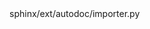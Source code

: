 <change>
<file change-number-for-this-file="1">sphinx/ext/autodoc/importer.py</file>
<original line-count="6" no-ellipsis="true"><![CDATA[
    try:
        return [option.strip() for option in args.split(par, maxsplit=1)]
    except (TypeError, ValueError):
        raise SomeCustomError("An error occurred during parsing")
    except (TypeError, ValueError):
        raise SomeCustomError("An error occurred during parsing")
]]></original>
<modified no-ellipsis="true"><![CDATA[
    try:
        return [option.strip() for option in args.split(par, maxsplit=1)]
    except (TypeError, ValueError):
        raise SomeCustomError("An error occurred during parsing")
]]></modified>
</change>